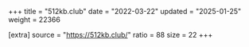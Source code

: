 +++
title = "512kb.club"
date = "2022-03-22"
updated = "2025-01-25"
weight = 22366

[extra]
source = "https://512kb.club/"
ratio = 88
size = 22
+++
